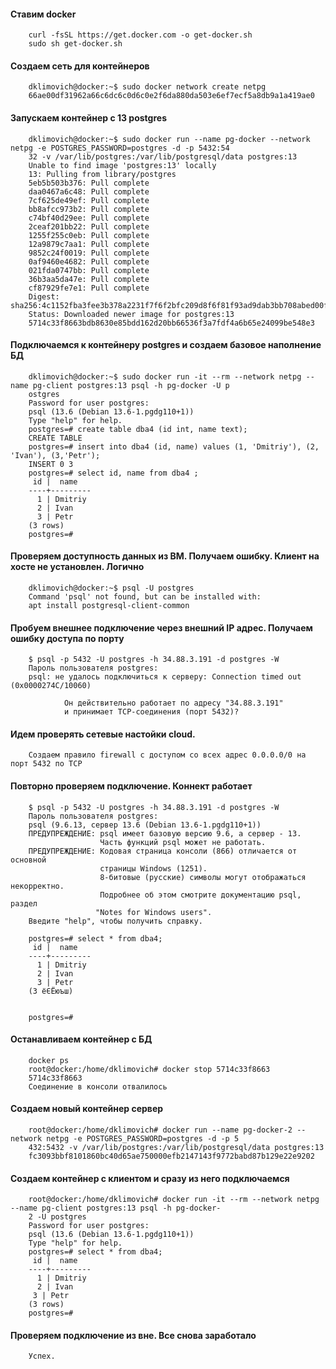 #### Ставим docker
        curl -fsSL https://get.docker.com -o get-docker.sh
        sudo sh get-docker.sh
#### Создаем сеть для контейнеров
        dklimovich@docker:~$ sudo docker network create netpg
        66ae00df31962a66c6dc6c0d6c0e2f6da880da503e6ef7ecf5a8db9a1a419ae0
#### Запускаем контейнер с 13 postgres
        dklimovich@docker:~$ sudo docker run --name pg-docker --network netpg -e POSTGRES_PASSWORD=postgres -d -p 5432:54
        32 -v /var/lib/postgres:/var/lib/postgresql/data postgres:13
        Unable to find image 'postgres:13' locally
        13: Pulling from library/postgres
        5eb5b503b376: Pull complete 
        daa0467a6c48: Pull complete 
        7cf625de49ef: Pull complete 
        bb8afcc973b2: Pull complete 
        c74bf40d29ee: Pull complete 
        2ceaf201bb22: Pull complete 
        1255f255c0eb: Pull complete 
        12a9879c7aa1: Pull complete 
        9852c24f0019: Pull complete 
        0af9460e4682: Pull complete 
        021fda0747bb: Pull complete 
        36b3aa5da47e: Pull complete 
        cf87929fe7e1: Pull complete 
        Digest: sha256:4c1152fba3fee3b378a2231f7f6f2bfc209d8f6f81f93ad9dab3bb708abed00f
        Status: Downloaded newer image for postgres:13
        5714c33f8663bdb8630e85bdd162d20bb66536f3a7fdf4a6b65e24099be548e3
#### Подключаемся к контейнеру postgres и создаем базовое наполнение БД
        dklimovich@docker:~$ sudo docker run -it --rm --network netpg --name pg-client postgres:13 psql -h pg-docker -U p
        ostgres
        Password for user postgres: 
        psql (13.6 (Debian 13.6-1.pgdg110+1))
        Type "help" for help.
        postgres=# create table dba4 (id int, name text);
        CREATE TABLE
        postgres=# insert into dba4 (id, name) values (1, 'Dmitriy'), (2, 'Ivan'), (3,'Petr');
        INSERT 0 3
        postgres=# select id, name from dba4 ;
         id |  name   
        ----+---------
          1 | Dmitriy
          2 | Ivan
          3 | Petr
        (3 rows)
        postgres=# 
#### Проверяем доступность данных из ВМ. Получаем ошибку. Клиент на хосте не установлен. Логично
        dklimovich@docker:~$ psql -U postgres
        Command 'psql' not found, but can be installed with:
        apt install postgresql-client-common
#### Пробуем внешнее подключение через внешний IP адрес. Получаем ошибку доступа по порту
        $ psql -p 5432 -U postgres -h 34.88.3.191 -d postgres -W
        Пароль пользователя postgres:
        psql: не удалось подключиться к серверу: Connection timed out (0x0000274C/10060)

                Он действительно работает по адресу "34.88.3.191"
                и принимает TCP-соединения (порт 5432)?
#### Идем проверять сетевые настойки cloud. 
        Создаем правило firewall с доступом со всех адрес 0.0.0.0/0 на порт 5432 по TCP
#### Повторно проверяем подключение. Коннект работает
        $ psql -p 5432 -U postgres -h 34.88.3.191 -d postgres -W
        Пароль пользователя postgres:
        psql (9.6.13, сервер 13.6 (Debian 13.6-1.pgdg110+1))
        ПРЕДУПРЕЖДЕНИЕ: psql имеет базовую версию 9.6, а сервер - 13.
                        Часть функций psql может не работать.
        ПРЕДУПРЕЖДЕНИЕ: Кодовая страница консоли (866) отличается от основной
                        страницы Windows (1251).
                        8-битовые (русские) символы могут отображаться некорректно.
                        Подробнее об этом смотрите документацию psql, раздел
                       "Notes for Windows users".
        Введите "help", чтобы получить справку.
        
        postgres=# select * from dba4;
         id |  name
        ----+---------
          1 | Dmitriy
          2 | Ivan
          3 | Petr
        (3 ёЄЁюъш)
                
        
        postgres=#
#### Останавливаем контейнер с БД
        docker ps
        root@docker:/home/dklimovich# docker stop 5714c33f8663   
        5714c33f8663
        Соединение в консоли отвалилось
#### Создаем новый контейнер сервер
        root@docker:/home/dklimovich# docker run --name pg-docker-2 --network netpg -e POSTGRES_PASSWORD=postgres -d -p 5
        432:5432 -v /var/lib/postgres:/var/lib/postgresql/data postgres:13
        fc3093bbf8101860bc40d65ae750000efb2147143f9772babd87b129e22e9202
#### Создаем контейнер с клиентом и сразу из него подключаемся
        root@docker:/home/dklimovich# docker run -it --rm --network netpg --name pg-client postgres:13 psql -h pg-docker-
        2 -U postgres
        Password for user postgres: 
        psql (13.6 (Debian 13.6-1.pgdg110+1))
        Type "help" for help.
        postgres=# select * from dba4;
         id |  name   
        ----+---------
          1 | Dmitriy
          2 | Ivan
         3 | Petr
        (3 rows)
        postgres=# 
#### Проверяем подключение из вне. Все снова заработало
        Успех.

